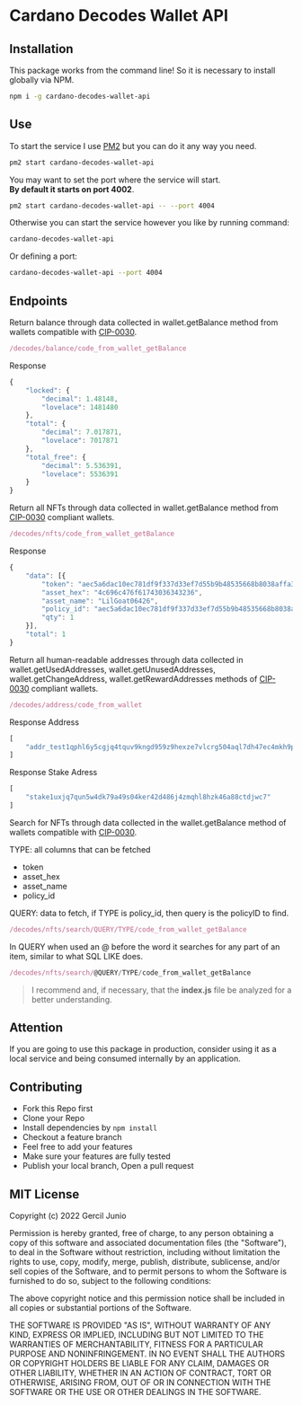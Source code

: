 # Cardano Decodes Wallet API

## Installation

This package works from the command line! So it is necessary to install globally via NPM.

```bash
npm i -g cardano-decodes-wallet-api
```

## Use

To start the service I use [PM2](https://github.com/Unitech/pm2) but you can do it any way you need.

```bash
pm2 start cardano-decodes-wallet-api
```

You may want to set the port where the service will start.  
**By default it starts on port 4002**.

```bash
pm2 start cardano-decodes-wallet-api -- --port 4004
```

Otherwise you can start the service however you like by running command:

```bash
cardano-decodes-wallet-api
```

Or defining a port:
```bash
cardano-decodes-wallet-api --port 4004
```

## Endpoints

Return balance through data collected in wallet.getBalance method from wallets compatible with [CIP-0030](https://github.com/cardano-foundation/CIPs/tree/master/CIP-0030).

```js
/decodes/balance/code_from_wallet_getBalance
```

Response

```js
{
    "locked": {
        "decimal": 1.48148,
        "lovelace": 1481480
    },
    "total": {
        "decimal": 7.017871,
        "lovelace": 7017871
    },
    "total_free": {
        "decimal": 5.536391,
        "lovelace": 5536391
    }
}
```

Return all NFTs through data collected in wallet.getBalance method from [CIP-0030](https://github.com/cardano-foundation/CIPs/tree/master/CIP-0030) compliant wallets.

```js
/decodes/nfts/code_from_wallet_getBalance
```

Response

```js
{
    "data": [{
        "token": "aec5a6dac10ec781df9f337d33ef7d55b9b48535668b8038affa326c4c696c476f61743036343236",
        "asset_hex": "4c696c476f61743036343236",
        "asset_name": "LilGoat06426",
        "policy_id": "aec5a6dac10ec781df9f337d33ef7d55b9b48535668b8038affa326c",
        "qty": 1
    }],
    "total": 1
}
```

Return all human-readable addresses through data collected in wallet.getUsedAddresses, wallet.getUnusedAddresses, wallet.getChangeAddress, wallet.getRewardAddresses methods of [CIP-0030](https://github.com/cardano-foundation/CIPs/tree/master/CIP-0030) compliant wallets.

```js
/decodes/address/code_from_wallet
```

Response Address

```js
[
    "addr_test1qphl6y5cgjq4tquv9kngd959z9hexze7vlcrg504aql7dh47ec4mkh9pe4f33rhgtp7twaufavmza8ju7dwl9y5zm3yq28cxvn"
]
```

Response Stake Adress

```js
[
    "stake1uxjq7qun5w4dk79a49s04ker42d486j4zmqhl8hzk46a88ctdjwc7"
]
```

Search for NFTs through data collected in the wallet.getBalance method of wallets compatible with [CIP-0030](https://github.com/cardano-foundation/CIPs/tree/master/CIP-0030).

TYPE: all columns that can be fetched
 - token
 - asset_hex
 - asset_name
 - policy_id

QUERY: data to fetch, if TYPE is policy_id, then query is the policyID to find.

```js
/decodes/nfts/search/QUERY/TYPE/code_from_wallet_getBalance
```

In QUERY when used an @ before the word it searches for any part of an item, similar to what SQL LIKE does.

```js
/decodes/nfts/search/@QUERY/TYPE/code_from_wallet_getBalance
```

> I recommend and, if necessary, that the **index.js** file be analyzed for a better understanding.

## Attention

If you are going to use this package in production, consider using it as a local service and being consumed internally by an application.

## Contributing

- Fork this Repo first
- Clone your Repo
- Install dependencies by `npm install`
- Checkout a feature branch
- Feel free to add your features
- Make sure your features are fully tested
- Publish your local branch, Open a pull request

## MIT License

Copyright (c) 2022 Gercil Junio

Permission is hereby granted, free of charge, to any person obtaining a copy
of this software and associated documentation files (the "Software"), to deal
in the Software without restriction, including without limitation the rights
to use, copy, modify, merge, publish, distribute, sublicense, and/or sell
copies of the Software, and to permit persons to whom the Software is
furnished to do so, subject to the following conditions:

The above copyright notice and this permission notice shall be included in all
copies or substantial portions of the Software.

THE SOFTWARE IS PROVIDED "AS IS", WITHOUT WARRANTY OF ANY KIND, EXPRESS OR
IMPLIED, INCLUDING BUT NOT LIMITED TO THE WARRANTIES OF MERCHANTABILITY,
FITNESS FOR A PARTICULAR PURPOSE AND NONINFRINGEMENT. IN NO EVENT SHALL THE
AUTHORS OR COPYRIGHT HOLDERS BE LIABLE FOR ANY CLAIM, DAMAGES OR OTHER
LIABILITY, WHETHER IN AN ACTION OF CONTRACT, TORT OR OTHERWISE, ARISING FROM,
OUT OF OR IN CONNECTION WITH THE SOFTWARE OR THE USE OR OTHER DEALINGS IN THE
SOFTWARE.